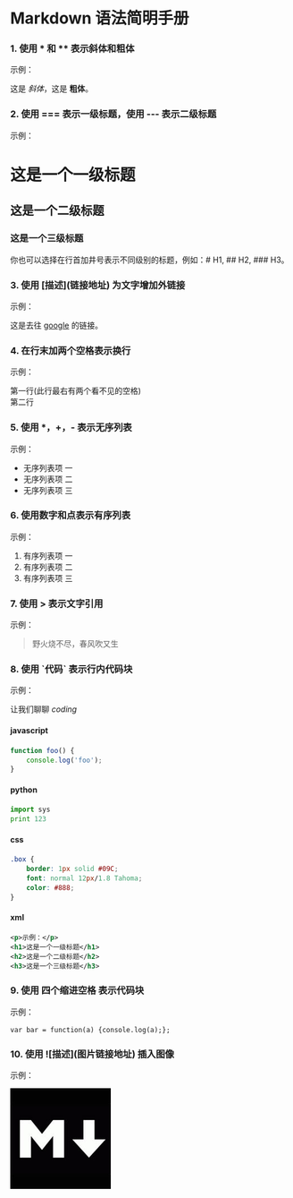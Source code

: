 # Markdown 语法简明手册

### 1. 使用 * 和 ** 表示斜体和粗体

示例：

这是 *斜体*，这是 **粗体**。

### 2. 使用 === 表示一级标题，使用 --- 表示二级标题

示例：

这是一个一级标题
============================

这是一个二级标题
--------------------------------------------------

### 这是一个三级标题

你也可以选择在行首加井号表示不同级别的标题，例如：# H1, ## H2, ### H3。

### 3. 使用 \[描述](链接地址) 为文字增加外链接

示例：

这是去往 [google](http://www.google.com) 的链接。

### 4. 在行末加两个空格表示换行

示例：

第一行(此行最右有两个看不见的空格)  
第二行

### 5. 使用 *，+，- 表示无序列表

示例：

- 无序列表项 一
- 无序列表项 二
- 无序列表项 三

### 6. 使用数字和点表示有序列表

示例：

1. 有序列表项 一
2. 有序列表项 二
3. 有序列表项 三

### 7. 使用 > 表示文字引用

示例：

> 野火烧不尽，春风吹又生

### 8. 使用 \`代码` 表示行内代码块

示例：

让我们聊聊 *coding*

#### javascript
``` javascript
function foo() {
	console.log('foo');
}
```
#### python
``` python
import sys
print 123
```
#### css
``` css
.box {
	border: 1px solid #09C;
	font: normal 12px/1.8 Tahoma;
	color: #888;
}
```
#### xml
``` xml
<p>示例：</p>
<h1>这是一个一级标题</h1>
<h2>这是一个二级标题</h2>
<h3>这是一个三级标题</h3>
```

### 9.  使用 四个缩进空格 表示代码块

示例：

    var bar = function(a) {console.log(a);};

### 10.  使用 \!\[描述](图片链接地址) 插入图像

示例：

![markdown](style/images/markdown.jpg)